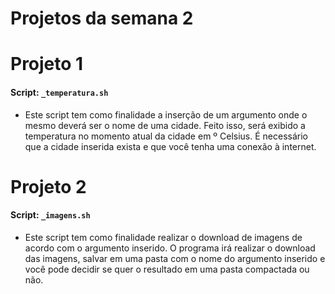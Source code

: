 # Projetos da semana 2


# Projeto 1

#### Script: `_temperatura.sh`

* Este script tem como finalidade a inserção de um argumento onde o mesmo deverá ser o nome de uma cidade.
Feito isso, será exibido a temperatura no momento atual da cidade em º Celsius.
É necessário que a cidade inserida exista e que você tenha uma conexão à internet.

# Projeto 2

#### Script: `_imagens.sh`

* Este script tem como finalidade realizar o download de imagens de acordo com o argumento inserido.
O programa irá realizar o download das imagens, salvar em uma pasta com o nome do argumento inserido e você pode decidir se quer o resultado em uma pasta compactada ou não.
